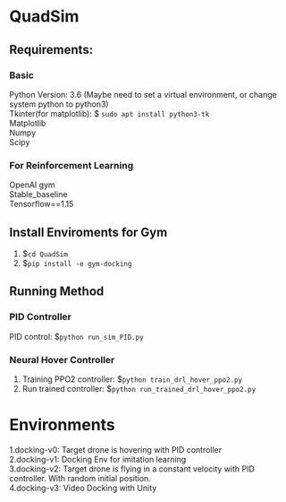# QuadSim

## Requirements:
### Basic
Python Version: 3.6
(Maybe need to set a virtual environment, or change system python to python3)  
Tkinter(for matplotlib): $ `sudo apt install python3-tk`  
Matplotlib  
Numpy  
Scipy

### For Reinforcement Learning
OpenAI gym  
Stable_baseline  
Tensorflow==1.15

## Install Enviroments for Gym
1. $`cd QuadSim`
2. $`pip install -e gym-docking`

## Running Method
### PID Controller
PID control: $`python run_sim_PID.py`
### Neural Hover Controller
1. Training PPO2 controller: $`python train_drl_hover_ppo2.py`
2. Run trained controller: $`python run_trained_drl_hover_ppo2.py`

# Environments
1.docking-v0: Target drone is hovering with PID controller  
2.docking-v1: Docking Env for imitation learning  
3.docking-v2: Target drone is flying in a constant velocity with PID controller. With random initial position.  
4.docking-v3: Video Docking with Unity   


